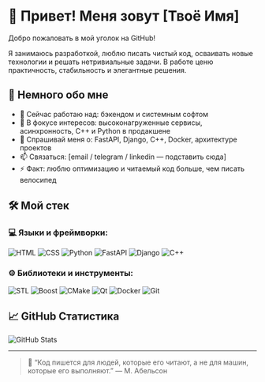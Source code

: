 # 👋 Привет! Меня зовут [Твоё Имя]

Добро пожаловать в мой уголок на GitHub!

Я занимаюсь разработкой, люблю писать чистый код, осваивать новые технологии и решать нетривиальные задачи. В работе ценю практичность, стабильность и элегантные решения.

## 🚀 Немного обо мне

- 🔭 Сейчас работаю над: бэкендом и системным софтом
- 🌱 В фокусе интересов: высоконагруженные сервисы, асинхронность, C++ и Python в продакшене
- 💬 Спрашивай меня о: FastAPI, Django, C++, Docker, архитектуре проектов
- 📫 Связаться: [email / telegram / linkedin — подставить сюда]
- ⚡ Факт: люблю оптимизацию и читаемый код больше, чем писать велосипед

## 🛠️ Мой стек

### 💻 Языки и фреймворки:
![HTML](https://img.shields.io/badge/-HTML-ef652a?style=flat-square&logo=html5&logoColor=white)
![CSS](https://img.shields.io/badge/-CSS-2965f1?style=flat-square&logo=css3&logoColor=white)
![Python](https://img.shields.io/badge/-Python-3776AB?style=flat-square&logo=python&logoColor=white)
![FastAPI](https://img.shields.io/badge/-FastAPI-009688?style=flat-square&logo=fastapi&logoColor=white)
![Django](https://img.shields.io/badge/-Django-092E20?style=flat-square&logo=django&logoColor=white)
![C++](https://img.shields.io/badge/-C++-00599C?style=flat-square&logo=c%2B%2B&logoColor=white)

### ⚙️ Библиотеки и инструменты:
![STL](https://img.shields.io/badge/-STL-00599C?style=flat-square&logo=c%2B%2B&logoColor=white)
![Boost](https://img.shields.io/badge/-Boost-0082C9?style=flat-square)
![CMake](https://img.shields.io/badge/-CMake-064F8C?style=flat-square&logo=cmake)
![Qt](https://img.shields.io/badge/-Qt-41CD52?style=flat-square&logo=qt)
![Docker](https://img.shields.io/badge/-Docker-2496ED?style=flat-square&logo=docker&logoColor=white)
![Git](https://img.shields.io/badge/-Git-F05032?style=flat-square&logo=git&logoColor=white)

## 📈 GitHub Статистика

![GitHub Stats](https://github-readme-stats.vercel.app/api?username=ТВОЙ_ЮЗЕРНЕЙМ&show_icons=true&theme=tokyonight)

---

> 🧠 “Код пишется для людей, которые его читают, а не для машин, которые его выполняют.” — М. Абельсон

